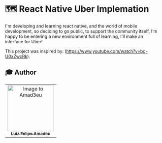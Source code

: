 # 🗺 React Native Uber Implemation

I'm developing and learning react native, and the world of mobile development, so deciding to go public, to support the community itself, I'm happy to be entering a new environment full of learning, I'll make an interface for Uber!



This project was inspired by: 
(https://www.youtube.com/watch?v=bg-U0xZwcRk).


## :mortar_board: Author

<table align="center">
    <tr>
        <td align="center">
            <a href="https://github.com/Amad3eu">
                <img src="https://avatars.githubusercontent.com/u/85834483?v=4" width="150px;" alt="Image to Amad3eu" />
                <br />
                <sub><b>Luiz Felipe Amadeu</b></sub>
          </a>

